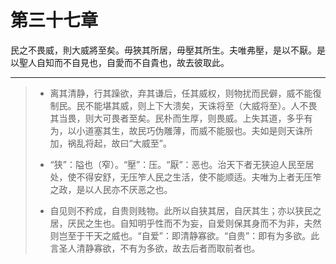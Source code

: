 # 第三十七章

民之不畏威，則大威將至矣。毋狹其所居，毋壓其所生。夫唯弗壓，是以不厭。是以聖人自知而不自見也，自愛而不自貴也，故去彼取此。

---

> + 离其清静，行其躁欲，弃其谦后，任其威权，则物扰而民僻，威不能復制民。民不能堪其威，则上下大溃矣，天诛将至（大威将至）。人不畏其当畏，则大可畏者至矣。民朴而生厚，则畏威。上失其道，多乎有为，以小道塞其生，故民巧伪雕薄，而威不能服也。夫如是则天诛所加，祸乱将起，故曰“大威至”。
>
> + “狭”：隘也（窄）。“壓”：压。“厭”：恶也。治天下者无狭迫人民至居处，使不得安舒，无压笮人民之生活，使不能顺适。夫唯为上者无压笮之政，是以人民亦不厌恶之也。
>
> + 自见则不矜成，自贵则贱物。此所以自狭其居，自厌其生；亦以狭民之居，厌民之生也。自知明乎性而不为妄，自爱则保其身而不为非，夫然则岂至于干天之威也。“自爱”：即清静寡欲。“自贵”：即有为多欲。此言圣人清静寡欲，不有为多欲，故去后者而取前者也。
